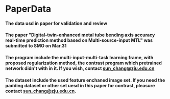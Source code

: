 # PaperData
#### The data usd in paper for validation and review
#### The paper "Digital-twin-enhanced metal tube bending axis accuracy real-time prediction method based on Multi-source-input MTL" was submitted to SMO on Mar.31
#### The program include the multi-input-multi-task learning frame, with proposed regularization method, the contrast program which pretrained network didn't with in it. If you wish, contact sun_chang@zju.edu.cn
#### The dataset include the used feature enchaned image set. If you need the padding dataset or other set uesd in this paper for contrast, pleasure contact sun_chang@zju.edu.cn.
